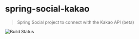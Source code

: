 
spring-social-kakao
===================

> Spring Social project to connect with the Kakao API (beta)


![Build Status](https://secure.travis-ci.org/sungha/spring-social-kakao.png)

